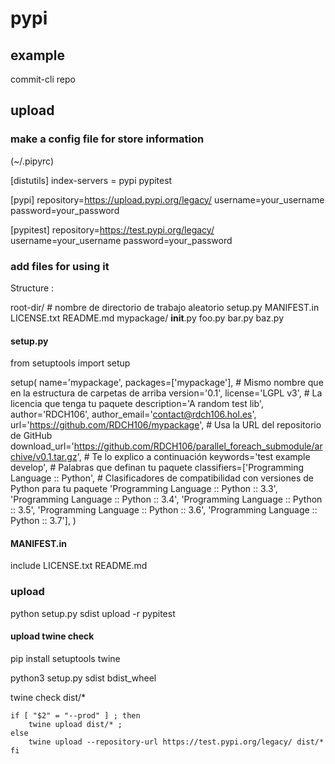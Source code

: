 # pypi

## example

commit-cli repo


## upload


### make a config file for store information

(~/.pipyrc)


[distutils]
index-servers =
  pypi
  pypitest
 
[pypi]
repository=https://upload.pypi.org/legacy/
username=your_username
password=your_password
 
[pypitest]
repository=https://test.pypi.org/legacy/
username=your_username
password=your_password

### add files for using it

Structure :

	
root-dir/   # nombre de directorio de trabajo aleatorio
  setup.py
  MANIFEST.in
  LICENSE.txt
  README.md
  mypackage/
    __init__.py
    foo.py
    bar.py
    baz.py

#### setup.py

from setuptools import setup
 
setup(
    name='mypackage',
    packages=['mypackage'], # Mismo nombre que en la estructura de carpetas de arriba
    version='0.1',
    license='LGPL v3', # La licencia que tenga tu paquete
    description='A random test lib',
    author='RDCH106',
    author_email='contact@rdch106.hol.es',
    url='https://github.com/RDCH106/mypackage', # Usa la URL del repositorio de GitHub
    download_url='https://github.com/RDCH106/parallel_foreach_submodule/archive/v0.1.tar.gz', # Te lo explico a continuación
    keywords='test example develop', # Palabras que definan tu paquete
    classifiers=['Programming Language :: Python',  # Clasificadores de compatibilidad con versiones de Python para tu paquete
                 'Programming Language :: Python :: 3.3',
                 'Programming Language :: Python :: 3.4',
                 'Programming Language :: Python :: 3.5',
                 'Programming Language :: Python :: 3.6',
                 'Programming Language :: Python :: 3.7'],
)

#### MANIFEST.in

include LICENSE.txt README.md


### upload 

python setup.py sdist upload -r pypitest

#### upload twine check

pip install setuptools twine

python3 setup.py sdist bdist_wheel

twine check dist/*

```shell
if [ "$2" = "--prod" ] ; then
    twine upload dist/* ;
else
    twine upload --repository-url https://test.pypi.org/legacy/ dist/*
fi
```